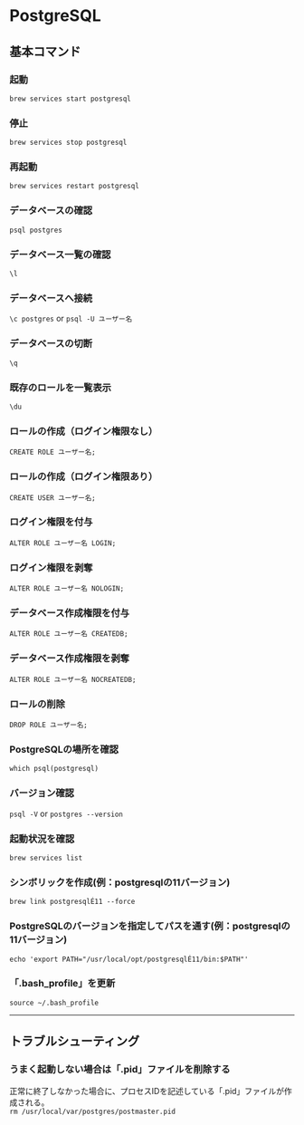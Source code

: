 # PostgreSQL
## 基本コマンド
### 起動
`brew services start postgresql`
### 停止
`brew services stop postgresql`
### 再起動
`brew services restart postgresql`
### データベースの確認
`psql postgres`
### データベース一覧の確認
`\l`
### データベースへ接続
`\c postgres` or `psql -U ユーザー名`
### データベースの切断
`\q`
### 既存のロールを一覧表示
`\du`
### ロールの作成（ログイン権限なし）
`CREATE ROLE ユーザー名;`
### ロールの作成（ログイン権限あり）
`CREATE USER ユーザー名;`
### ログイン権限を付与
`ALTER ROLE ユーザー名 LOGIN;`
### ログイン権限を剥奪
`ALTER ROLE ユーザー名 NOLOGIN;`
### データベース作成権限を付与
`ALTER ROLE ユーザー名 CREATEDB;`
### データベース作成権限を剥奪
`ALTER ROLE ユーザー名 NOCREATEDB;`
### ロールの削除
`DROP ROLE ユーザー名;`
### PostgreSQLの場所を確認
`which psql(postgresql)`
### バージョン確認
`psql -V` or `postgres --version`
### 起動状況を確認
`brew services list`
### シンボリックを作成(例：postgresqlの11バージョン)
`brew link postgresqlÉ11 --force`
### PostgreSQLのバージョンを指定してパスを通す(例：postgresqlの11バージョン)
`echo 'export PATH="/usr/local/opt/postgresqlÉ11/bin:$PATH"'`
### 「.bash_profile」を更新
`source ~/.bash_profile`

---
## トラブルシューティング
### うまく起動しない場合は「.pid」ファイルを削除する
正常に終了しなかった場合に、プロセスIDを記述している「.pid」ファイルが作成される。<br>
`rm /usr/local/var/postgres/postmaster.pid`